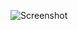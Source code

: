 ![Screenshot](https://raw.githubusercontent.com/Cryakl/Ultimate-RAT-Collection/refs/heads/main/AntiLamerBackdoor/Anti-Lamer%20BackDoor%20v2.0/Screenshot.png)
